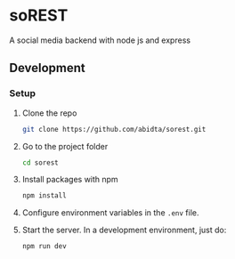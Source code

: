 # soREST

A social media backend with node js and express

## Development

### Setup

1. Clone the repo

   ```sh
   git clone https://github.com/abidta/sorest.git
   ```
2. Go to the project folder

   ```sh
   cd sorest
   ```
3. Install packages with npm

   ```sh
   npm install
   ```
4. Configure environment variables in the `.env` file.
5. Start the server. In a development environment, just do:

   ```sh
   npm run dev
   ```

